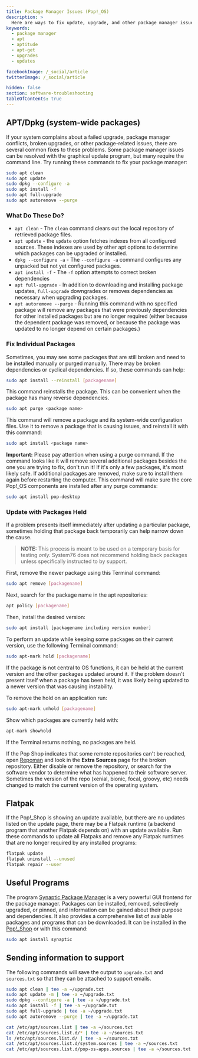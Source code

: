 ```yaml
---
title: Package Manager Issues (Pop!_OS)
description: >
  Here are ways to fix update, upgrade, and other package manager issues.
keywords:
  - package manager
  - apt
  - aptitude
  - apt-get
  - upgrades
  - updates

facebookImage: /_social/article
twitterImage: /_social/article

hidden: false
section: software-troubleshooting
tableOfContents: true
---
```


## APT/Dpkg (system-wide packages)

If your system complains about a failed upgrade, package manager conflicts, broken upgrades, or other package-related issues, there are several common fixes to these problems. Some package manager issues can be resolved with the graphical update program, but many require the command line. Try running these commands to fix your package manager:

```bash
sudo apt clean
sudo apt update
sudo dpkg --configure -a
sudo apt install -f
sudo apt full-upgrade
sudo apt autoremove --purge
```

### What Do These Do?

- `apt clean` - The `clean` command clears out the local repository of retrieved package files.
- `apt update` - the `update` option fetches indexes from all configured sources. These indexes are used by other apt options to determine which packages can be upgraded or installed.
- `dpkg --configure -a` - The `--configure -a` command configures any unpacked but not yet configured packages.
- `apt install -f` - The `-f` option attempts to correct broken dependencies
- `apt full-upgrade` - In addition to downloading and installing package updates, `full-upgrade` downgrades or removes dependencies as necessary when upgrading packages.
- `apt autoremove --purge` - Running this command with no specified package will remove any packages that were previously dependencies for other installed packages but are no longer required (either because the dependent package was removed, or because the package was updated to no longer depend on certain packages.)

### Fix Individual Packages

Sometimes, you may see some packages that are still broken and need to be installed manually or purged manually. There may be broken dependencies or cyclical dependencies. If so, these commands can help:

```bash
sudo apt install --reinstall [packagename]
```

This command reinstalls the package. This can be convenient when the package has many reverse dependencies.

```bash
sudo apt purge <package name>
```

This command will remove a package and its system-wide configuration files. Use it to remove a package that is causing issues, and reinstall it with this command:

```bash
sudo apt install <package name>
```

**Important:** Please pay attention when using a purge command. If the command looks like it will remove several additional packages besides the one you are trying to fix, don't run it! If it's only a few packages, it's most likely safe. If additional packages are removed, make sure to install them again before restarting the computer. This command will make sure the core Pop!_OS components are installed after any purge commands:

```bash
sudo apt install pop-desktop
```

### Update with Packages Held

If a problem presents itself immediately after updating a particular package, sometimes holding that package back temporarily can help narrow down the cause.

> **NOTE:** This process is meant to be used on a temporary basis for testing *only.* System76 does not recommend holding back packages unless specifically instructed to by support.

First, remove the newer package using this Terminal command:

```bash
sudo apt remove [packagename]
```

Next, search for the package name in the apt repositories:

```bash
apt policy [packagename]
```

Then, install the desired version:

```bash
sudo apt install [packagename including version number]
```

To perform an update while keeping some packages on their current version, use the following Terminal command:

```bash
sudo apt-mark hold [packagename]
```

If the package is not central to OS functions, it can be held at the current version and the other packages updated around it. If the problem doesn't present itself when a package has been held, it was likely being updated to a newer version that was causing instability.

To remove the hold on an application run:

```bash
sudo apt-mark unhold [packagename]
```

Show which packages are currently held with:

```bash
apt-mark showhold
```

If the Terminal returns nothing, no packages are held.

If the Pop Shop indicates that some remote repositories can't be reached, open [Repoman](/articles/manage-repos-pop) and look in the **Extra Sources** page for the broken repository.  Either disable or remove the repository, or search for the software vendor to determine what has happened to their software server. Sometimes the version of the repo (xenial, bionic, focal, groovy, etc) needs changed to match the current version of the operating system.

## Flatpak

If the Pop!_Shop is showing an update available, but there are no updates listed on the update page, there may be a Flatpak runtime (a backend program that another Flatpak depends on) with an update available. Run these commands to update all Flatpaks and remove any Flatpak runtimes that are no longer required by any installed programs:

```bash
flatpak update
flatpak uninstall --unused
flatpak repair --user
```

## Useful Programs

The program <u>Synaptic Package Manager</u> is a very powerful GUI frontend for the package manager. Packages can be installed, removed, selectively upgraded, or pinned, and information can be gained about their purpose and dependencies. It also provides a comprehensive list of available packages and programs that can be downloaded. It can be installed in the <u>Pop!_Shop</u> or with this command:

```bash
sudo apt install synaptic
```

## Sending information to support

The following commands will save the output to `upgrade.txt` and `sources.txt` so that they can be attached to support emails.

```bash
sudo apt clean | tee -a ~/upgrade.txt
sudo apt update -m | tee -a ~/upgrade.txt
sudo dpkg --configure -a | tee -a ~/upgrade.txt
sudo apt install -f | tee -a ~/upgrade.txt
sudo apt full-upgrade | tee -a ~/upgrade.txt
sudo apt autoremove --purge | tee -a ~/upgrade.txt

cat /etc/apt/sources.list | tee -a ~/sources.txt
cat /etc/apt/sources.list.d/* | tee -a ~/sources.txt
ls /etc/apt/sources.list.d/ | tee -a ~/sources.txt
cat /etc/apt/sources.list.d/system.sources | tee -a ~/sources.txt
cat /etc/apt/sources.list.d/pop-os-apps.sources | tee -a ~/sources.txt
```

